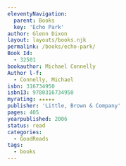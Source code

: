 ```yaml
---
eleventyNavigation:
  parent: Books
  key: 'Echo Park'
author: Glenn Dixon
layout: layouts/books.njk
permalink: /books/echo-park/
Book Id:
  - 32501
bookauthor: Michael Connelly
Author l-f:
  - Connelly, Michael
isbn: 316734950
isbn13: 9780316734950
myrating: ★★★★★
publisher: 'Little, Brown & Company'
pages: 405
yearpublished: 2006
status: read
categories:
  - GoodReads
tags:
  - books
---
```

